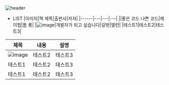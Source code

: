 ![header](https://capsule-render.vercel.app/api?type=wave&color=auto&height=300&section=header&text=Summary%20of%20Books&fontSize=90)

- LIST
|이미지|책 제목|출판사|저자|
|------|---|---|---|
||좋은 코드 나쁜 코드|제이펍|톰 롱|
|![image](https://image.aladin.co.kr/product/31537/44/cover500/k422832540_1.jpg)|개발자가 되고 싶습니다|길벗|앨런|
|테스트1|테스트2|테스트3|


|제목|내용|설명|
|------|---|---|
|![image](https://image.aladin.co.kr/product/29464/92/cover500/k422837236_1.jpg)|테스트2|테스트3|
|테스트1|테스트2|테스트3|
|테스트1|테스트2|테스트3|
